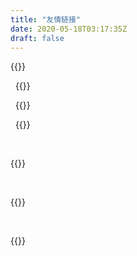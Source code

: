 ```yaml
---
title: "友情链接"
date: 2020-05-18T03:17:35Z
draft: false
---
```

{{<friend name="Linux游戏站" url="https://www.linuxgame.cn/" logo="https://www.linuxgame.cn/wp-content/uploads/cropped-supertux_dock_icon_by_sarrel-192x192.png" word="为Linux用户的娱乐性而奋斗!" >}}
<!-- https://www.linuxgame.cn/  白袍的小行星 -->
&nbsp;
{{<friend name="九练技术栈" url="http://deeplearn.wiki/" logo="http://deeplearn.wiki/images/avatar.png" word="为了实现自己的价值" >}}
<!-- [深度学习知识百科](http://deeplearn.wiki/)九练技术栈
为了实现自己的价值 -->
&nbsp;
{{<friend name="Orochi4268's BLOG" url="https://orochi4268.github.io/" logo="https://avatars.githubusercontent.com/u/18334835?v=4" word="一个智商情商负数的笨木头" >}}
<!-- orochi4268.github.io 木头 -->
&nbsp;
{{<friend name="白袍的小行星" url="https://www.red-team.tips/" logo="https://www.red-team.tips/images/avatar.png?v=1654830448214" word="集中一点 登峰造极" >}}
<!-- https://www.red-team.tips/  白袍的小行星 -->
&nbsp;

{{<friend name="慕木er" url="https://iori-yimaga.top/" logo="https://cdn.jsdelivr.net/gh/Iori-yimaga/PicBed/MyBlog/avatar.jpg" word="当程序运行的那一刻，我知道是编译器对我的温柔" >}}
<!-- https://www.earthcivils.top/  ec -->
&nbsp;

{{<friend name="shiro" url="http://shiro.run/" logo="http://shiro.run/favicon.ico" word=" " >}}
<!-- https://www.earthcivils.top/  ec -->
&nbsp;

{{<friend name="Purofle" url="https://blog.archlinux.tech/" logo="https://q1.qlogo.cn/g?b=qq&nk=3272912942&s=640" word="大漠孤烟直，长河落日圆。" >}}
<!-- https://www.earthcivils.top/  ec -->
&nbsp;

<!-- {{<friend name="九练技术栈" url="http://deeplearn.wiki/" logo="http://deeplearn.wiki/images/avatar.png" word="为了实现自己的价值" >}}
{{<friend name="九练技术栈" url="http://deeplearn.wiki/" logo="http://deeplearn.wiki/images/avatar.png" word="为了实现自己的价值" >}}
{{<friend name="九练技术栈" url="http://deeplearn.wiki/" logo="http://deeplearn.wiki/images/avatar.png" word="为了实现自己的价值" >}} -->

